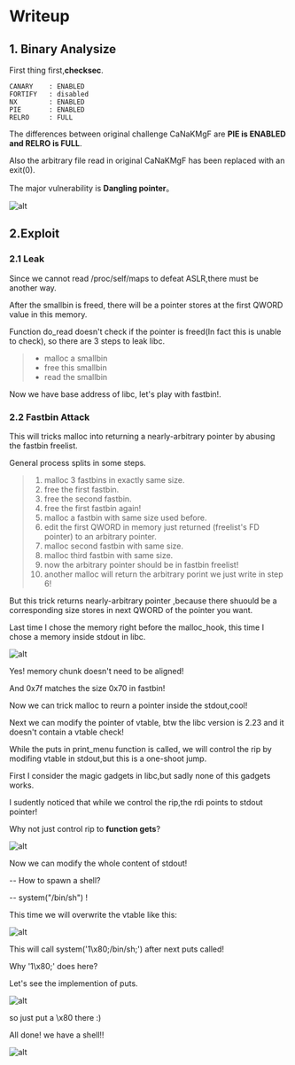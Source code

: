 # Writeup

## 1. Binary Analysize

First thing first,**checksec**.

```
CANARY    : ENABLED
FORTIFY   : disabled
NX        : ENABLED
PIE       : ENABLED
RELRO     : FULL
```

The differences between original challenge CaNaKMgF are **PIE is ENABLED and RELRO is FULL**.

Also the arbitrary file read in original CaNaKMgF has been replaced with an exit(0).

The major vulnerability is **Dangling pointer**。

![alt](https://raw.githubusercontent.com/Kung-Pao-Chicken/ctf/master/2017_ASIS_CTF/CaNaKMgF_remastered/1.jpg)

## 2.Exploit

### 2.1 Leak
Since we cannot read /proc/self/maps to defeat ASLR,there must be another way.

After the smallbin is freed, there will be a pointer stores at the first QWORD value in this memory.

Function do_read doesn't check if the pointer is freed(In fact this is unable to check), so there are 3 steps to leak libc.

> * malloc a smallbin
> * free this smallbin
> * read the smallbin

Now we have base address of libc, let's play with fastbin!.

### 2.2 Fastbin Attack

This will tricks malloc into returning a nearly-arbitrary pointer by abusing the fastbin freelist.

General process splits in some steps.

> 1. malloc 3 fastbins in exactly same size.
> 2. free the first fastbin.
> 3. free the second fastbin.
> 4. free the first fastbin again!
> 5. malloc a fastbin with same size used before.
> 6. edit the first QWORD in memory just returned (freelist's FD pointer) to an arbitrary pointer.
> 7. malloc second fastbin with same size.
> 8. malloc third fastbin with same size.
> 9. now the arbitrary pointer should be in fastbin freelist!
> 10. another malloc will return the arbitrary porint we just write in step 6!

But this trick returns nearly-arbitrary pointer ,because there shuould be a corresponding size stores in next QWORD of the pointer you want.

Last time I chose the memory right before the malloc_hook, this time I chose a memory inside stdout in libc.

![alt](https://raw.githubusercontent.com/Kung-Pao-Chicken/ctf/master/2017_ASIS_CTF/CaNaKMgF_remastered/2.jpg)

Yes! memory chunk doesn't need to be aligned!

And 0x7f matches the size 0x70 in fastbin!

Now we can trick malloc to reurn a pointer inside the stdout,cool!

Next we can modify the pointer of vtable, btw the libc version is 2.23 and it doesn't contain a vtable check!

While the puts in print_menu function is called, we will control the rip by modifing vtable in stdout,but this is a one-shoot jump.

First I consider the magic gadgets in libc,but sadly none of this gadgets works.

I sudently noticed that while we control the rip,the rdi points to stdout pointer!

Why not just control rip to **function gets**?

![alt](https://raw.githubusercontent.com/Kung-Pao-Chicken/ctf/master/2017_ASIS_CTF/CaNaKMgF_remastered/3.jpg)

Now we can modify the whole content of stdout!

-- How to spawn a shell?

-- system("/bin/sh") !

This time we will overwrite the vtable like this:

![alt](https://raw.githubusercontent.com/Kung-Pao-Chicken/ctf/master/2017_ASIS_CTF/CaNaKMgF_remastered/4.jpg)

This will call system('1\x80;/bin/sh;') after next puts called!

Why '1\x80;' does here?

Let's see the implemention of puts.

![alt](https://raw.githubusercontent.com/Kung-Pao-Chicken/ctf/master/2017_ASIS_CTF/CaNaKMgF_remastered/5.jpg)

so just put a \x80 there :)

All done! we have a shell!!

![alt](https://raw.githubusercontent.com/Kung-Pao-Chicken/ctf/master/2017_ASIS_CTF/CaNaKMgF_remastered/6.jpg)
